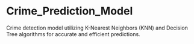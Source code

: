 # Crime_Prediction_Model
Crime detection model utilizing K-Nearest Neighbors (KNN) and Decision Tree algorithms for accurate and efficient predictions.
